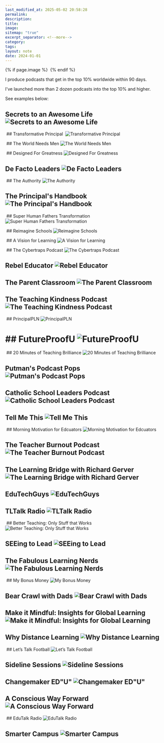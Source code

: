 ```yaml
---
last_modified_at: 2025-05-02 20:58:28
permalink: 
description: 
title: 
image: 
sitemap: "true"
excerpt_separator: <!--more-->
category: 
tags: 
layout: note
date: 2024-01-01
---
```

  

  

{% if page.image %} <img src="{{ page.image }}" alt=""> {% endif %}

I produce podcasts that get in the top 10% worldwide within 90 days. 

I've launched more than 2 dozen podcasts into the top 10% and higher.   

See examples below: 
## Secrets to an Awesome Life ![Secrets to an Awesome Life](https://cdn-images-2.listennotes.com/images/podcasts/s2XMkCe0Qy7/badge/?_gl=1*619bga*_gcl_au*MTMyOTYyNjYzNi4xNzQzNjEzNDExLjM1ODYwODQ3LjE3NDM2MjI1MDAuMTc0MzYyMjQ5OQ..*_ga*MjY5NTI3OTQ2LjE3NDM2MTM0MTE.*_ga_T0PZE2Z7L4*MTc0MzYyMjEyNC4zLjEuMTc0MzYyMjYyNy4zMi4wLjA.)
 ## Transformative Principal 
 ![Transformative Principal](https://cdn-images-2.listennotes.com/images/podcasts/YzmKZBM3DI6/badge/)

  

 ## The World Needs Men ![The World Needs Men](https://cdn-images-2.listennotes.com/images/podcasts/auQnz6vOf4t/badge/)

 ## Designed For Greatness ![Designed For Greatness](https://cdn-images-2.listennotes.com/images/podcasts/aAnrTCYJ64K/badge/)

  

## De Facto Leaders ![De Facto Leaders](https://cdn-images-2.listennotes.com/images/podcasts/k0thoDUYuHV/badge/?_gl=1*1ki0hl7*_gcl_au*MTMyOTYyNjYzNi4xNzQzNjEzNDExLjM1ODYwODQ3LjE3NDM2MjI1MDAuMTc0MzYyMjQ5OQ..*_ga*MjY5NTI3OTQ2LjE3NDM2MTM0MTE.*_ga_T0PZE2Z7L4*MTc0MzYyMjEyNC4zLjEuMTc0MzYyMjUwNi4xLjAuMA..)

  

 ## The Authority ![The Authority](https://cdn-images-2.listennotes.com/images/podcasts/_Cs5Op6jwFf/badge/)

  

## The Principal's Handbook ![The Principal's Handbook](https://cdn-images-2.listennotes.com/images/podcasts/xn1TJGrw_bK/badge/?_gl=1*1c1izwp*_gcl_au*MTMyOTYyNjYzNi4xNzQzNjEzNDEx*_ga*MjY5NTI3OTQ2LjE3NDM2MTM0MTE.*_ga_T0PZE2Z7L4*MTc0MzYyMjEyNC4zLjEuMTc0MzYyMjIzMS41NC4wLjA._)

  

 ## Super Human Fathers Transformation ![Super Human Fathers Transformation](https://cdn-images-2.listennotes.com/images/podcasts/riq37xF9ROU/badge/)

 ## Reimagine Schools ![Reimagine Schools](https://cdn-images-2.listennotes.com/images/podcasts/1NaBGxLO75S/badge/)

  

 ## A Vision for Learning ![A Vision for Learning](https://cdn-images-2.listennotes.com/images/podcasts/AIrVYfpLxDO/badge/)

 ## The Cybertraps Podcast ![The Cybertraps Podcast](https://cdn-images-2.listennotes.com/images/podcasts/UvEwe9jtPZg/badge/)

  

## Rebel Educator ![Rebel Educator](https://cdn-images-2.listennotes.com/images/podcasts/EZ8NkBXKetb/badge/?_gl=1*15psg3f*_gcl_au*MTMyOTYyNjYzNi4xNzQzNjEzNDExLjM1ODYwODQ3LjE3NDM2MjI1MDAuMTc0MzYyMjQ5OQ..*_ga*MjY5NTI3OTQ2LjE3NDM2MTM0MTE.*_ga_T0PZE2Z7L4*MTc0MzYyMjEyNC4zLjEuMTc0MzYyMjU0MC41OS4wLjA.)

  

## The Parent Classroom ![The Parent Classroom](https://cdn-images-2.listennotes.com/images/podcasts/3Jgaxo2f4Fw/badge/?_gl=1*vfi6z2*_gcl_au*MTMyOTYyNjYzNi4xNzQzNjEzNDExLjM1ODYwODQ3LjE3NDM2MjI1MDAuMTc0MzYyMjg3Nw..*_ga*MjY5NTI3OTQ2LjE3NDM2MTM0MTE.*_ga_T0PZE2Z7L4*MTc0MzYyMjEyNC4zLjEuMTc0MzYyMzA4MC4xNy4wLjA.)

  

## The Teaching Kindness Podcast ![The Teaching Kindness Podcast](https://cdn-images-2.listennotes.com/images/podcasts/X73eQCqRKU2/badge/?_gl=1*1ayjrif*_gcl_au*MTMyOTYyNjYzNi4xNzQzNjEzNDExLjM1ODYwODQ3LjE3NDM2MjI1MDAuMTc0MzYyMjg3Nw..*_ga*MjY5NTI3OTQ2LjE3NDM2MTM0MTE.*_ga_T0PZE2Z7L4*MTc0MzYyMjEyNC4zLjEuMTc0MzYyMzEyOC42MC4wLjA.)

 ## PrincipalPLN ![PrincipalPLN](https://cdn-images-2.listennotes.com/images/podcasts/yNYxIznp-K_/badge/)

  

# ## FutureProofU ![FutureProofU](https://cdn-images-2.listennotes.com/images/podcasts/Ud5ITWtX-9c/badge/?_gl=1*16nnxx4*_gcl_au*NTEwNjI4ODI3LjE3MzU4NTg0MDI.*_ga*MTU3MDQ3NzEzNC4xNzI2ODUyMTk4*_ga_T0PZE2Z7L4*MTc0MDYwMTY4OC40OS4xLjE3NDA2MDE3NDQuNC4wLjA.)

  

 ## 20 Minutes of Teaching Brilliance ![20 Minutes of Teaching Brilliance](https://cdn-images-2.listennotes.com/images/podcasts/ElBJs5mfN8-/badge/)

  

## Putman's Podcast Pops ![Putman's Podcast Pops](https://cdn-images-2.listennotes.com/images/podcasts/Jd1y-Zu9C53/badge/?_gl=1*1jdvhhz*_gcl_au*MTMyOTYyNjYzNi4xNzQzNjEzNDEx*_ga*MjY5NTI3OTQ2LjE3NDM2MTM0MTE.*_ga_T0PZE2Z7L4*MTc0MzYxMzQxMS4xLjEuMTc0MzYxMzQxNi41NS4wLjA.)

  

## Catholic School Leaders Podcast ![Catholic School Leaders Podcast](https://cdn-images-2.listennotes.com/images/podcasts/Nser8d6hRSA/badge/)

  

## Tell Me This ![Tell Me This](https://cdn-images-2.listennotes.com/images/podcasts/dirC3Uo1OlH/badge/?_gl=1*1z0fbxn*_gcl_au*MTMyOTYyNjYzNi4xNzQzNjEzNDExLjM1ODYwODQ3LjE3NDM2MjI1MDAuMTc0MzYyMjQ5OQ..*_ga*MjY5NTI3OTQ2LjE3NDM2MTM0MTE.*_ga_T0PZE2Z7L4*MTc0MzYyMjEyNC4zLjEuMTc0MzYyMjY5My41OS4wLjA.)

 ## Morning Motivation for Edcuators ![Morning Motivation for Edcuators](https://cdn-images-2.listennotes.com/images/podcasts/xzpdQLAaIh3/badge/)

  

## The Teacher Burnout Podcast ![The Teacher Burnout Podcast](https://cdn-images-2.listennotes.com/images/podcasts/VMSClWYi94_/badge/?_gl=1*2kurx8*_gcl_au*MTMyOTYyNjYzNi4xNzQzNjEzNDExLjM1ODYwODQ3LjE3NDM2MjI1MDAuMTc0MzYyMjg3Nw..*_ga*MjY5NTI3OTQ2LjE3NDM2MTM0MTE.*_ga_T0PZE2Z7L4*MTc0MzYyMjEyNC4zLjEuMTc0MzYyMzE1OC4zMC4wLjA.)

  

## The Learning Bridge with Richard Gerver ![The Learning Bridge with Richard Gerver](https://cdn-images-2.listennotes.com/images/podcasts/yt3XhFpeiZM/badge/?_gl=1*15o6q04*_gcl_au*MTMyOTYyNjYzNi4xNzQzNjEzNDExLjM1ODYwODQ3LjE3NDM2MjI1MDAuMTc0MzYyMjg3Nw..*_ga*MjY5NTI3OTQ2LjE3NDM2MTM0MTE.*_ga_T0PZE2Z7L4*MTc0MzYyMjEyNC4zLjEuMTc0MzYyMzE5My41OS4wLjA.)

  

  

  

## EduTechGuys ![EduTechGuys](https://cdn-images-2.listennotes.com/images/podcasts/67PrjtLTNOK/badge/?_gl=1*vqv10b*_gcl_au*MTMyOTYyNjYzNi4xNzQzNjEzNDExLjM1ODYwODQ3LjE3NDM2MjI1MDAuMTc0MzYyMjQ5OQ..*_ga*MjY5NTI3OTQ2LjE3NDM2MTM0MTE.*_ga_T0PZE2Z7L4*MTc0MzYyMjEyNC4zLjEuMTc0MzYyMjgzMS41OS4wLjA.)

  

  

## TLTalk Radio ![TLTalk Radio](https://cdn-images-2.listennotes.com/images/podcasts/9bL2NEiZcwz/badge/?_gl=1*zbbnl1*_gcl_au*MTMyOTYyNjYzNi4xNzQzNjEzNDExLjM1ODYwODQ3LjE3NDM2MjI1MDAuMTc0MzYyMjQ5OQ..*_ga*MjY5NTI3OTQ2LjE3NDM2MTM0MTE.*_ga_T0PZE2Z7L4*MTc0MzYyMjEyNC4zLjEuMTc0MzYyMjcyNy4yNS4wLjA.)

  

 ## Better Teaching: Only Stuff that Works ![Better Teaching: Only Stuff that Works](https://cdn-images-2.listennotes.com/images/podcasts/bmtUPgKM61W/badge/)

  

## SEEing to Lead ![SEEing to Lead](https://cdn-images-2.listennotes.com/images/podcasts/xHPcmbW1ZLK/badge/?_gl=1*1oa24vb*_gcl_au*MTMyOTYyNjYzNi4xNzQzNjEzNDExLjM1ODYwODQ3LjE3NDM2MjI1MDAuMTc0MzYyMjQ5OQ..*_ga*MjY5NTI3OTQ2LjE3NDM2MTM0MTE.*_ga_T0PZE2Z7L4*MTc0MzYyMjEyNC4zLjEuMTc0MzYyMjc1OC41Ny4wLjA.)

  

  

## The Fabulous Learning Nerds ![The Fabulous Learning Nerds](https://cdn-images-2.listennotes.com/images/podcasts/A8vi7YEr5_-/badge/?_gl=1*1isx99g*_gcl_au*MTMyOTYyNjYzNi4xNzQzNjEzNDEx*_ga*MjY5NTI3OTQ2LjE3NDM2MTM0MTE.*_ga_T0PZE2Z7L4*MTc0MzYyMjEyNC4zLjEuMTc0MzYyMjQ1OS40OC4wLjA.)

  

 ## My Bonus Money ![My Bonus Money](https://cdn-images-2.listennotes.com/images/podcasts/hb4gq2J5cWm/badge/)

  

## Bear Crawl with Dads ![Bear Crawl with Dads](https://cdn-images-2.listennotes.com/images/podcasts/3bCK4uqltOR/badge/?_gl=1*8oho1v*_gcl_au*MTMyOTYyNjYzNi4xNzQzNjEzNDExLjM1ODYwODQ3LjE3NDM2MjI1MDAuMTc0MzYyMjg3Nw..*_ga*MjY5NTI3OTQ2LjE3NDM2MTM0MTE.*_ga_T0PZE2Z7L4*MTc0MzYyMjEyNC4zLjEuMTc0MzYyMjg3OC4xMi4wLjA.)

  

## Make it Mindful: Insights for Global Learning ![Make it Mindful: Insights for Global Learning](https://cdn-images-2.listennotes.com/images/podcasts/RC86dmyeUGz/badge/?_gl=1*38x0q4*_gcl_au*MTMyOTYyNjYzNi4xNzQzNjEzNDEx*_ga*MjY5NTI3OTQ2LjE3NDM2MTM0MTE.*_ga_T0PZE2Z7L4*MTc0MzYyMjEyNC4zLjEuMTc0MzYyMjMzNy4yNy4wLjA.)

  

  

## Why Distance Learning ![Why Distance Learning](https://cdn-images-2.listennotes.com/images/podcasts/QAFp7aHyiEj/badge/?_gl=1*lju77n*_gcl_au*MTMyOTYyNjYzNi4xNzQzNjEzNDEx*_ga*MjY5NTI3OTQ2LjE3NDM2MTM0MTE.*_ga_T0PZE2Z7L4*MTc0MzYyMjEyNC4zLjEuMTc0MzYyMjMwNS41OS4wLjA.)

 ## Let’s Talk Football ![Let’s Talk Football](https://cdn-images-2.listennotes.com/images/podcasts/H4-dKbnN1Ji/badge/?_gl=1*zfo496*_gcl_au*NTA5MTg3ODkxLjE3Mjg3MzQxODQ.*_ga*MTU0MDczODEyOS4xNzI3OTA2NjA1*_ga_T0PZE2Z7L4*MTczMTM4OTYwMS43LjEuMTczMTM4OTYxNy40NC4wLjA.)

  

## Sideline Sessions ![Sideline Sessions](https://cdn-images-2.listennotes.com/images/podcasts/l_6D0mvh-Yw/badge/?_gl=1*126ckeh*_gcl_au*MTMyOTYyNjYzNi4xNzQzNjEzNDExLjM1ODYwODQ3LjE3NDM2MjI1MDAuMTc0MzYyMjg3Nw..*_ga*MjY5NTI3OTQ2LjE3NDM2MTM0MTE.*_ga_T0PZE2Z7L4*MTc0MzYyMjEyNC4zLjEuMTc0MzYyMjk0Ny41Mi4wLjA.)

  

## Changemaker ED"U" ![Changemaker ED"U"](https://cdn-images-2.listennotes.com/images/podcasts/yVxYXgT5ert/badge/?_gl=1*19i75sv*_gcl_au*MTMyOTYyNjYzNi4xNzQzNjEzNDExLjM1ODYwODQ3LjE3NDM2MjI1MDAuMTc0MzYyMjg3Nw..*_ga*MjY5NTI3OTQ2LjE3NDM2MTM0MTE.*_ga_T0PZE2Z7L4*MTc0MzYyMjEyNC4zLjEuMTc0MzYyMjk4NS4xNC4wLjA.)

  

## A Conscious Way Forward ![A Conscious Way Forward](https://cdn-images-2.listennotes.com/images/podcasts/mhfU2NpC8oB/badge/?_gl=1*eqo5ue*_gcl_au*MTMyOTYyNjYzNi4xNzQzNjEzNDExLjM1ODYwODQ3LjE3NDM2MjI1MDAuMTc0MzYyMjg3Nw..*_ga*MjY5NTI3OTQ2LjE3NDM2MTM0MTE.*_ga_T0PZE2Z7L4*MTc0MzYyMjEyNC4zLjEuMTc0MzYyMzA0Ni41MS4wLjA._)

  

 ## EduTalk Radio ![EduTalk Radio](https://cdn-images-2.listennotes.com/images/podcasts/eZ8U09TOEPa/badge/?_gl=1*18lyi2k*_gcl_au*MTY5NDIzNjM2NC4xNzI3ODM5NzA5*_ga*MTU3MDQ3NzEzNC4xNzI2ODUyMTk4*_ga_T0PZE2Z7L4*MTczMjE0MjQyMC4xOC4xLjE3MzIxNDI0MzYuNDQuMC4w)

  

## Smarter Campus ![Smarter Campus](https://cdn-images-2.listennotes.com/images/podcasts/s8eN6QBbg0A/badge/?_gl=1*19y9qky*_gcl_au*MTExODI3ODAzMS4xNzQ0ODk2Njg0*_ga*MTk4MzA0NDAzNC4xNzQ0ODk2NTc0*_ga_T0PZE2Z7L4*MTc0NDk5NTA0OC4yLjEuMTc0NDk5NTA1NS41My4wLjA.)